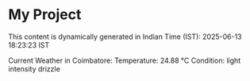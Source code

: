 # My Project

This content is dynamically generated in Indian Time (IST): 2025-06-13 18:23:23 IST


Current Weather in Coimbatore:
Temperature: 24.88 °C
Condition: light intensity drizzle
